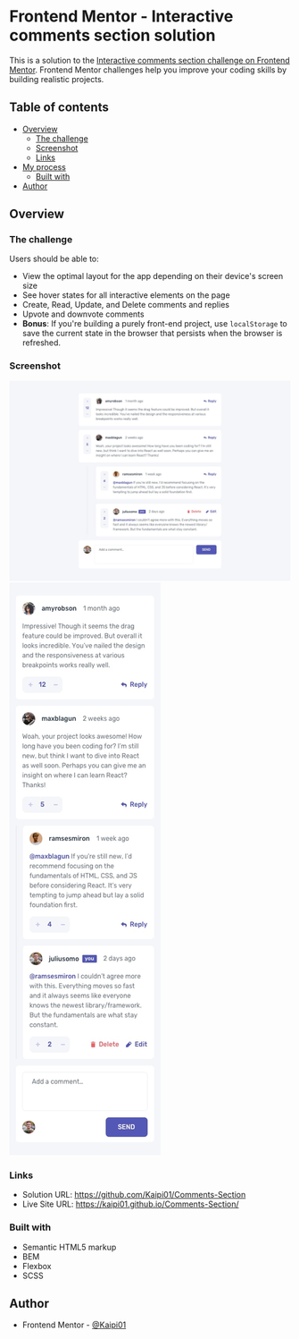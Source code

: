 # Frontend Mentor - Interactive comments section solution

This is a solution to the [Interactive comments section challenge on Frontend Mentor](https://www.frontendmentor.io/challenges/interactive-comments-section-iG1RugEG9). Frontend Mentor challenges help you improve your coding skills by building realistic projects. 

## Table of contents

- [Overview](#overview)
  - [The challenge](#the-challenge)
  - [Screenshot](#screenshot)
  - [Links](#links)
- [My process](#my-process)
  - [Built with](#built-with)
- [Author](#author)

## Overview

### The challenge

Users should be able to:

- View the optimal layout for the app depending on their device's screen size
- See hover states for all interactive elements on the page
- Create, Read, Update, and Delete comments and replies
- Upvote and downvote comments
- **Bonus**: If you're building a purely front-end project, use `localStorage` to save the current state in the browser that persists when the browser is refreshed.


### Screenshot

![](./design/desktop-design.jpg)
![](./design/mobile-design.jpg)

### Links

- Solution URL: https://github.com/Kaipi01/Comments-Section
- Live Site URL: https://kaipi01.github.io/Comments-Section/

### Built with

- Semantic HTML5 markup
- BEM
- Flexbox
- SCSS

## Author

- Frontend Mentor - [@Kaipi01](https://www.frontendmentor.io/profile/Kaipi01)
